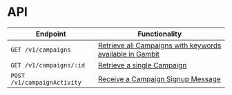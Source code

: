 # API

Endpoint                                       | Functionality                                           
---------------------------------------------- | --------------------------------------------------------
`GET /v1/campaigns` | [Retrieve all Campaigns with keywords available in Gambit](endpoints/campaigns.md#retrieve-all-campaigns)
`GET /v1/campaigns/:id` | [Retrieve a single Campaign](endpoints/campaigns.md#retrieve-a-campaigns)
`POST /v1/campaignActivity` | [Receive a Campaign Signup Message](endpoints/campaignActivity.md)
